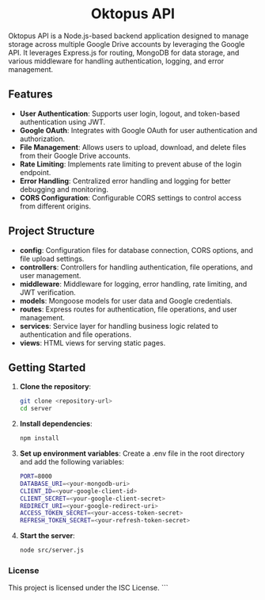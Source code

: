 <div align="center">
  <h1>Oktopus API</h1>
</div>

Oktopus API is a Node.js-based backend application designed to manage storage across multiple Google Drive accounts by leveraging the Google API. It leverages Express.js for routing, MongoDB for data storage, and various middleware for handling authentication, logging, and error management.

## Features

- **User Authentication**: Supports user login, logout, and token-based authentication using JWT.
- **Google OAuth**: Integrates with Google OAuth for user authentication and authorization.
- **File Management**: Allows users to upload, download, and delete files from their Google Drive accounts.
- **Rate Limiting**: Implements rate limiting to prevent abuse of the login endpoint.
- **Error Handling**: Centralized error handling and logging for better debugging and monitoring.
- **CORS Configuration**: Configurable CORS settings to control access from different origins.

## Project Structure

- **config**: Configuration files for database connection, CORS options, and file upload settings.
- **controllers**: Controllers for handling authentication, file operations, and user management.
- **middleware**: Middleware for logging, error handling, rate limiting, and JWT verification.
- **models**: Mongoose models for user data and Google credentials.
- **routes**: Express routes for authentication, file operations, and user management.
- **services**: Service layer for handling business logic related to authentication and file operations.
- **views**: HTML views for serving static pages.

## Getting Started

1. **Clone the repository**:
   ```sh
   git clone <repository-url>
   cd server
   ```

2. **Install dependencies**:
   ```sh
   npm install
   ```

3. **Set up environment variables**: Create a .env file in the root directory and add the following variables:
   ```sh
   PORT=8000
   DATABASE_URI=<your-mongodb-uri>
   CLIENT_ID=<your-google-client-id>
   CLIENT_SECRET=<your-google-client-secret>
   REDIRECT_URI=<your-google-redirect-uri>
   ACCESS_TOKEN_SECRET=<your-access-token-secret>
   REFRESH_TOKEN_SECRET=<your-refresh-token-secret>
   ```

4. **Start the server**:
   ```sh
   node src/server.js
   ```

### License
This project is licensed under the ISC License. ```
